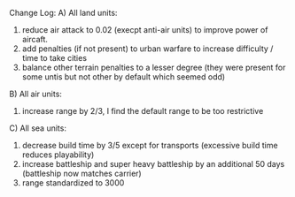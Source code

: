 Change Log:
A) All land units:
  1) reduce air attack to 0.02 (execpt anti-air units) to improve power of aircaft.
  2) add penalties (if not present) to urban warfare to increase difficulty / time to take cities
  3) balance other terrain penalties to a lesser degree (they were present for some untis but not other by default which seemed odd)
  
B) All air units:
  1) increase range by 2/3, I find the default range to be too restrictive
  
C) All sea units:
  1) decrease build time by 3/5 except for transports (excessive build time reduces playability)
  2) increase battleship and super heavy battleship by an additional 50 days (battleship now matches carrier)
  3) range standardized to 3000
